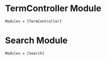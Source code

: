 # TermController Module

```@autodocs
Modules = [TermController]
```

# Search Module

```@autodocs
Modules = [Search]
```


